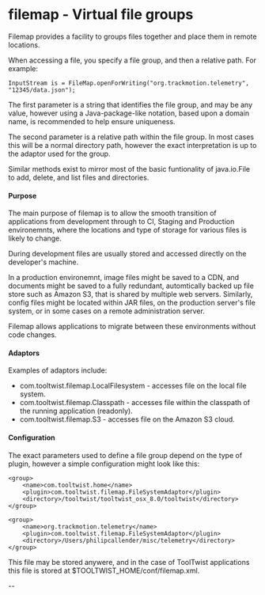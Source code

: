 filemap - Virtual file groups
=============================

Filemap provides a facility to groups files together and place them in remote locations.

When accessing a file, you specify a file group, and then a relative path. For example:

    InputStream is = FileMap.openForWriting("org.trackmotion.telemetry", "12345/data.json");

The first parameter is a string that identifies the file group, and may be any value, however using a Java-package-like
notation, based upon a domain name, is recommended to help ensure uniqueness.

The second parameter is a relative path within the file group. In most cases this will be a normal directory path,
however the exact interpretation is up to the adaptor used for the group.

Similar methods exist to mirror most of the basic funtionality of java.io.File to add, delete, and list files and directories.


#### Purpose
The main purpose of filemap is to allow the smooth transition of applications from development through to CI, Staging and
Production environemnts, where the locations and type of storage for various files is likely to change.

During development files are usually stored and accessed directly on the developer's machine.

In a production environemnt, image files might be saved to a CDN, and documents might be saved to a fully redundant,
automtically backed up file store such as Amazon S3, that is shared by multiple web servers.
Similarly, config files might be located within JAR files, on the production server's file system,
or in some cases on a remote administration server.

Filemap allows applications to migrate between these environments without code changes.

#### Adaptors
Examples of adaptors include:

* com.tooltwist.filemap.LocalFilesystem - accesses file on the local file system.
* com.tooltwist.filemap.Classpath - accesses file within the classpath of the running application (readonly).
* com.tooltwist.filemap.S3 - accesses file on the Amazon S3 cloud.


#### Configuration
The exact parameters used to define a file group depend on the type of plugin, however a simple configuration
might look like this:

<filemap>

    <group>
		<name>com.tooltwist.home</name>
		<plugin>com.tooltwist.filemap.FileSystemAdaptor</plugin>
		<directory>/tooltwist/tooltwist_osx_8.0/tooltwist</directory>
	</group>

	<group>
		<name>org.trackmotion.telemetry</name>
		<plugin>com.tooltwist.filemap.FileSystemAdaptor</plugin>
		<directory>/Users/philipcallender/misc/telemetry</directory>
	</group>
	
</filemap>


This file may be stored anywere, and in the case of ToolTwist applications this file is stored at $TOOLTWIST_HOME/conf/filemap.xml.

--

